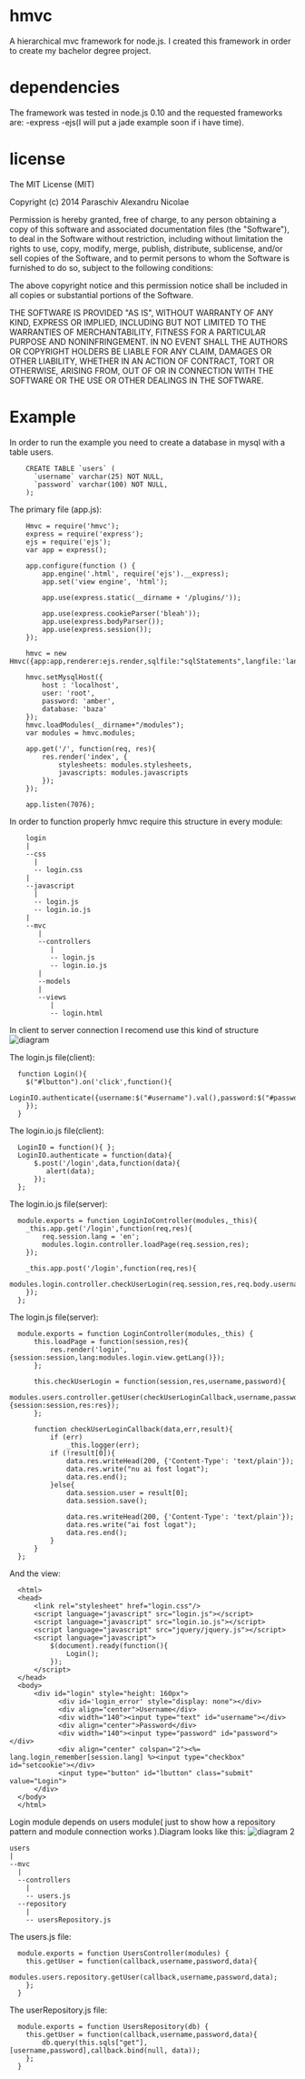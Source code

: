 hmvc
====

A hierarchical mvc framework for node.js.
I created this framework in order to create my bachelor degree project.

dependencies
====

The framework was tested in node.js 0.10 and the requested frameworks are:
  -express
  -ejs(I will put a jade example soon if i have time).

license
====

The MIT License (MIT)

Copyright (c) 2014 Paraschiv Alexandru Nicolae

Permission is hereby granted, free of charge, to any person obtaining a copy
of this software and associated documentation files (the "Software"), to deal
in the Software without restriction, including without limitation the rights
to use, copy, modify, merge, publish, distribute, sublicense, and/or sell
copies of the Software, and to permit persons to whom the Software is
furnished to do so, subject to the following conditions:

The above copyright notice and this permission notice shall be included in all
copies or substantial portions of the Software.

THE SOFTWARE IS PROVIDED "AS IS", WITHOUT WARRANTY OF ANY KIND, EXPRESS OR
IMPLIED, INCLUDING BUT NOT LIMITED TO THE WARRANTIES OF MERCHANTABILITY,
FITNESS FOR A PARTICULAR PURPOSE AND NONINFRINGEMENT. IN NO EVENT SHALL THE
AUTHORS OR COPYRIGHT HOLDERS BE LIABLE FOR ANY CLAIM, DAMAGES OR OTHER
LIABILITY, WHETHER IN AN ACTION OF CONTRACT, TORT OR OTHERWISE, ARISING FROM,
OUT OF OR IN CONNECTION WITH THE SOFTWARE OR THE USE OR OTHER DEALINGS IN THE
SOFTWARE.

Example
====

In order to run the example you need to create a database in mysql with a table users.

        CREATE TABLE `users` (
          `username` varchar(25) NOT NULL,
          `password` varchar(100) NOT NULL,
        );
        
The primary file (app.js):

        Hmvc = require('hmvc');
        express = require('express');
        ejs = require('ejs');
        var app = express();
        
        app.configure(function () {
            app.engine('.html', require('ejs').__express);
            app.set('view engine', 'html');
        
            app.use(express.static(__dirname + '/plugins/'));
        
            app.use(express.cookieParser('bleah'));
            app.use(express.bodyParser());
            app.use(express.session());
        });
        
        hmvc = new Hmvc({app:app,renderer:ejs.render,sqlfile:"sqlStatements",langfile:'lang'});
        
        hmvc.setMysqlHost({
            host : 'localhost',
            user: 'root',
            password: 'amber',
            database: 'baza'
        });
        hmvc.loadModules(__dirname+"/modules");
        var modules = hmvc.modules;
        
        app.get('/', function(req, res){
            res.render('index', {
                stylesheets: modules.stylesheets,
                javascripts: modules.javascripts
            });
        });
        
        app.listen(7076);
  
  In order to function properly hmvc require this structure in every module:
       
        login
        |
        --css
          |
          -- login.css
        |
        --javascript
          |
          -- login.js
          -- login.io.js
        |
        --mvc
           |
           --controllers
              |
              -- login.js
              -- login.io.js
           |
           --models
           |
           --views
              |
              -- login.html
       
  In client to server connection I recomend use this kind of structure
        ![diagram](diagram.png "diagram")
  
  The login.js file(client):
      
      function Login(){
        $("#lbutton").on('click',function(){
          LoginIO.authenticate({username:$("#username").val(),password:$("#password").val()});
        });
      }
      
  The login.io.js file(client):
      
      LoginIO = function(){ };
      LoginIO.authenticate = function(data){
          $.post('/login',data,function(data){
             alert(data);
          });
      };
      
  The login.io.js file(server):
    
      module.exports = function LoginIoController(modules,_this){
        _this.app.get('/login',function(req,res){
            req.session.lang = 'en';
            modules.login.controller.loadPage(req.session,res);
        });
    
        _this.app.post('/login',function(req,res){
            modules.login.controller.checkUserLogin(req.session,res,req.body.username,req.body.password);
        });
      };
      
  The login.js file(server):
      
      module.exports = function LoginController(modules,_this) {
          this.loadPage = function(session,res){
              res.render('login',{session:session,lang:modules.login.view.getLang()});
          };
      
          this.checkUserLogin = function(session,res,username,password){
              modules.users.controller.getUser(checkUserLoginCallback,username,password,{session:session,res:res});
          };
      
          function checkUserLoginCallback(data,err,result){
              if (err)
                  _this.logger(err);
              if (!result[0]){
                  data.res.writeHead(200, {'Content-Type': 'text/plain'});
                  data.res.write("nu ai fost logat");
                  data.res.end();
              }else{
                  data.session.user = result[0];
                  data.session.save();
      
                  data.res.writeHead(200, {'Content-Type': 'text/plain'});
                  data.res.write("ai fost logat");
                  data.res.end();
              }
          }
      };
      
  And the view:
      
      <html>
      <head>
          <link rel="stylesheet" href="login.css"/>
          <script language="javascript" src="login.js"></script>
          <script language="javascript" src="login.io.js"></script>
          <script language="javascript" src="jquery/jquery.js"></script>
          <script language="javascript">
              $(document).ready(function(){
                  Login();
              });
          </script>
      </head>
      <body>
          <div id="login" style="height: 160px">
                <div id='login_error' style="display: none"></div>
                <div align="center">Username</div>
                <div width="140"><input type="text" id="username"></div>
                <div align="center">Password</div>
                <div width="140"><input type="password" id="password"></div>
                <div align="center" colspan="2"><%= lang.login_remember[session.lang] %><input type="checkbox" id="setcookie"></div>
                <input type="button" id="lbutton" class="submit" value="Login">
          </div>
      </body>
      </html>
      
  Login module depends on users module( just to show how a repository pattern and module connection works ).Diagram looks like this:
        ![diagram 2](diagram2.png "diagram 2")
  
    users
    |
    --mvc
      |
      --controllers
        |
        -- users.js
      --repository
        |
        -- usersRepository.js
  
  The users.js file:
  
      module.exports = function UsersController(modules) {
        this.getUser = function(callback,username,password,data){
            modules.users.repository.getUser(callback,username,password,data);
        };
      }
      
  The userRepository.js file:
  
      module.exports = function UsersRepository(db) {
        this.getUser = function(callback,username,password,data){
            db.query(this.sqls["get"],[username,password],callback.bind(null, data));
        };
      }
  
